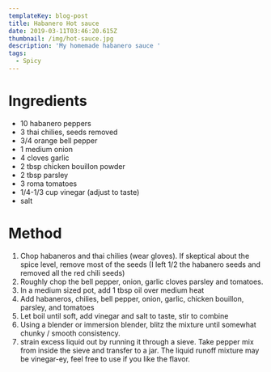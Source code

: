 ```yaml
---
templateKey: blog-post
title: Habanero Hot sauce
date: 2019-03-11T03:46:20.615Z
thumbnail: /img/hot-sauce.jpg
description: 'My homemade habanero sauce '
tags:
  - Spicy
---
```



# Ingredients

* 10 habanero peppers
* 3 thai chilies, seeds removed 
* 3/4 orange bell pepper
* 1 medium onion
* 4 cloves garlic
* 2 tbsp chicken bouillon powder 
* 2 tbsp parsley
* 3 roma tomatoes
* 1/4-1/3 cup vinegar (adjust to taste)
* salt

# Method

1. Chop habaneros and thai chilies (wear gloves). If skeptical about the spice level, remove most of the seeds (I left 1/2 the habanero seeds and removed all the red chili seeds)
2. Roughly chop the bell pepper, onion, garlic cloves parsley and tomatoes. 
3. In a medium sized pot, add 1 tbsp oil over medium heat
4. Add habaneros, chilies, bell pepper, onion, garlic, chicken bouillon, parsley, and tomatoes
5. Let boil until soft, add vinegar and salt to taste, stir to combine
6. Using a blender or immersion blender, blitz the mixture until somewhat chunky / smooth consistency. 
7. strain excess liquid out by running it through a sieve. Take pepper mix from inside the sieve and transfer to a jar. The liquid runoff mixture may be vinegar-ey, feel free to use if you like the flavor.
